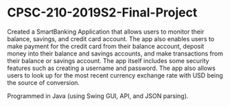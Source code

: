# CPSC-210-2019S2-Final-Project
Created a SmartBanking Application that allows users to monitor their balance, savings, and credit card account. The app also enables users to make payment for the credit card from their balance account, deposit money into their balance and savings accounts, and make transactions from their balance or savings account. The app itself includes some security features such as creating a username and password. The app also allows users to look up for the most recent currency exchange rate with USD being the source of conversion. 

Programmed in Java (using Swing GUI, API, and JSON parsing).
